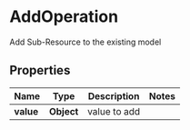 

# AddOperation

Add Sub-Resource to the existing model

## Properties

| Name | Type | Description | Notes |
|------------ | ------------- | ------------- | -------------|
|**value** | **Object** | value to add |  |



